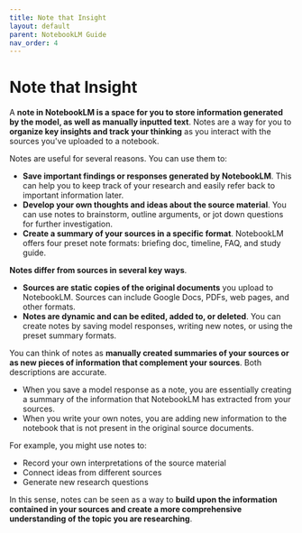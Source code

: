 ```yaml
---
title: Note that Insight
layout: default
parent: NotebookLM Guide
nav_order: 4
---
```

# Note that Insight

A **note in NotebookLM is a space for you to store information generated by the model, as well as manually inputted text**. Notes are a way for you to **organize key insights and track your thinking** as you interact with the sources you've uploaded to a notebook.  

Notes are useful for several reasons. You can use them to:

*   **Save important findings or responses generated by NotebookLM**. This can help you to keep track of your research and easily refer back to important information later.
*   **Develop your own thoughts and ideas about the source material**. You can use notes to brainstorm, outline arguments, or jot down questions for further investigation.
*   **Create a summary of your sources in a specific format**. NotebookLM offers four preset note formats: briefing doc, timeline, FAQ, and study guide.

**Notes differ from sources in several key ways**. 

*   **Sources are static copies of the original documents** you upload to NotebookLM. Sources can include Google Docs, PDFs, web pages, and other formats.
*   **Notes are dynamic and can be edited, added to, or deleted**. You can create notes by saving model responses, writing new notes, or using the preset summary formats.  

You can think of notes as **manually created summaries of your sources or as new pieces of information that complement your sources**. Both descriptions are accurate. 

*   When you save a model response as a note, you are essentially creating a summary of the information that NotebookLM has extracted from your sources. 
*   When you write your own notes, you are adding new information to the notebook that is not present in the original source documents. 

For example, you might use notes to:

*   Record your own interpretations of the source material
*   Connect ideas from different sources
*   Generate new research questions

In this sense, notes can be seen as a way to **build upon the information contained in your sources and create a more comprehensive understanding of the topic you are researching**.
